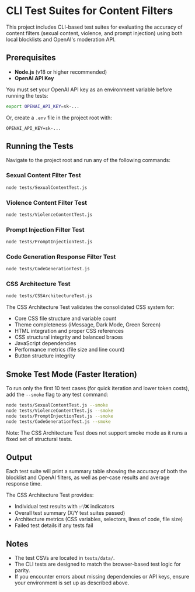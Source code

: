 # CLI Test Suites for Content Filters

This project includes CLI-based test suites for evaluating the accuracy of content filters (sexual content, violence, and prompt injection) using both local blocklists and OpenAI's moderation API.

## Prerequisites

- **Node.js** (v18 or higher recommended)
- **OpenAI API Key**

You must set your OpenAI API key as an environment variable before running the tests:

```sh
export OPENAI_API_KEY=sk-...
```

Or, create a `.env` file in the project root with:

```
OPENAI_API_KEY=sk-...
```

## Running the Tests

Navigate to the project root and run any of the following commands:

### Sexual Content Filter Test
```sh
node tests/SexualContentTest.js
```

### Violence Content Filter Test
```sh
node tests/ViolenceContentTest.js
```

### Prompt Injection Filter Test
```sh
node tests/PromptInjectionTest.js
```

### Code Generation Response Filter Test
```sh
node tests/CodeGenerationTest.js
```

### CSS Architecture Test
```sh
node tests/CSSArchitectureTest.js
```

The CSS Architecture Test validates the consolidated CSS system for:
- Core CSS file structure and variable count
- Theme completeness (iMessage, Dark Mode, Green Screen)
- HTML integration and proper CSS references
- CSS structural integrity and balanced braces
- JavaScript dependencies
- Performance metrics (file size and line count)
- Button structure integrity

## Smoke Test Mode (Faster Iteration)

To run only the first 10 test cases (for quick iteration and lower token costs), add the `--smoke` flag to any test command:

```sh
node tests/SexualContentTest.js --smoke
node tests/ViolenceContentTest.js --smoke
node tests/PromptInjectionTest.js --smoke
node tests/CodeGenerationTest.js --smoke
```

Note: The CSS Architecture Test does not support smoke mode as it runs a fixed set of structural tests.

## Output

Each test suite will print a summary table showing the accuracy of both the blocklist and OpenAI filters, as well as per-case results and average response time.

The CSS Architecture Test provides:
- Individual test results with ✅/❌ indicators
- Overall test summary (X/Y test suites passed)
- Architecture metrics (CSS variables, selectors, lines of code, file size)
- Failed test details if any tests fail

## Notes
- The test CSVs are located in `tests/data/`.
- The CLI tests are designed to match the browser-based test logic for parity.
- If you encounter errors about missing dependencies or API keys, ensure your environment is set up as described above. 